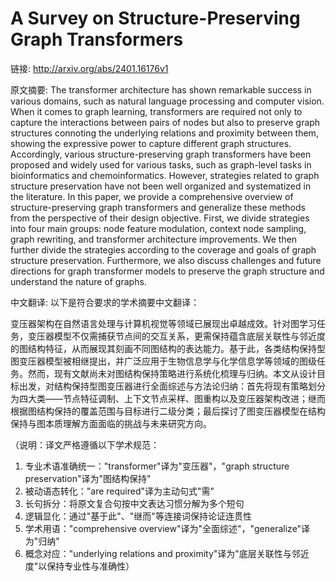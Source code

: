 # A Survey on Structure-Preserving Graph Transformers

链接: http://arxiv.org/abs/2401.16176v1

原文摘要:
The transformer architecture has shown remarkable success in various domains,
such as natural language processing and computer vision. When it comes to graph
learning, transformers are required not only to capture the interactions
between pairs of nodes but also to preserve graph structures connoting the
underlying relations and proximity between them, showing the expressive power
to capture different graph structures. Accordingly, various
structure-preserving graph transformers have been proposed and widely used for
various tasks, such as graph-level tasks in bioinformatics and
chemoinformatics. However, strategies related to graph structure preservation
have not been well organized and systematized in the literature. In this paper,
we provide a comprehensive overview of structure-preserving graph transformers
and generalize these methods from the perspective of their design objective.
First, we divide strategies into four main groups: node feature modulation,
context node sampling, graph rewriting, and transformer architecture
improvements. We then further divide the strategies according to the coverage
and goals of graph structure preservation. Furthermore, we also discuss
challenges and future directions for graph transformer models to preserve the
graph structure and understand the nature of graphs.

中文翻译:
以下是符合要求的学术摘要中文翻译：

变压器架构在自然语言处理与计算机视觉等领域已展现出卓越成效。针对图学习任务，变压器模型不仅需捕获节点间的交互关系，更需保持蕴含底层关联性与邻近度的图结构特征，从而展现其刻画不同图结构的表达能力。基于此，各类结构保持型图变压器模型被相继提出，并广泛应用于生物信息学与化学信息学等领域的图级任务。然而，现有文献尚未对图结构保持策略进行系统化梳理与归纳。本文从设计目标出发，对结构保持型图变压器进行全面综述与方法论归纳：首先将现有策略划分为四大类——节点特征调制、上下文节点采样、图重构以及变压器架构改进；继而根据图结构保持的覆盖范围与目标进行二级分类；最后探讨了图变压器模型在结构保持与图本质理解方面面临的挑战与未来研究方向。

（说明：译文严格遵循以下学术规范：
1. 专业术语准确统一："transformer"译为"变压器"，"graph structure preservation"译为"图结构保持"
2. 被动语态转化："are required"译为主动句式"需"
3. 长句拆分：将原文复合句按中文表达习惯分解为多个短句
4. 逻辑显化：通过"基于此"、"继而"等连接词保持论证连贯性
5. 学术用语："comprehensive overview"译为"全面综述"，"generalize"译为"归纳"
6. 概念对应："underlying relations and proximity"译为"底层关联性与邻近度"以保持专业性与准确性）
